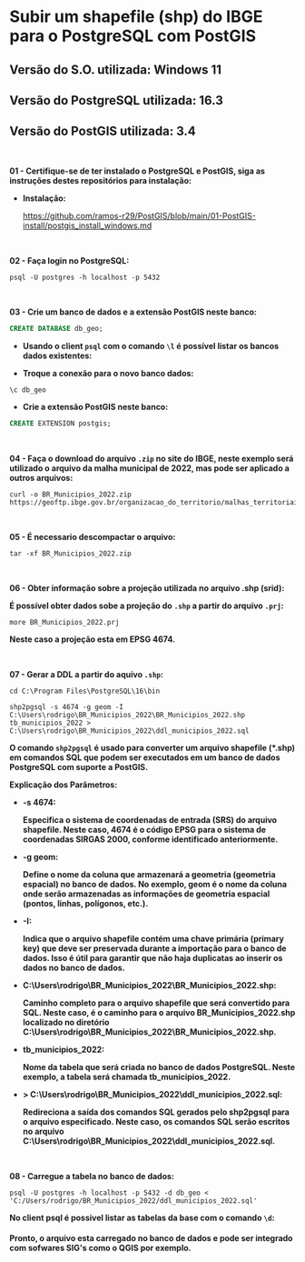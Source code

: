 <h1>Subir um shapefile (shp) do IBGE para o PostgreSQL com PostGIS</h1>
<h2>Versão do S.O. utilizada: Windows 11</h2>
<h2>Versão do PostgreSQL utilizada: 16.3</h2>
<h2>Versão do PostGIS utilizada: 3.4</h2>

<br>

**01 - Certifique-se de ter instalado o PostgreSQL e PostGIS,  siga as instruções destes repositórios para instalação:**

- **Instalação:**
  
  https://github.com/ramos-r29/PostGIS/blob/main/01-PostGIS-install/postgis_install_windows.md

<br>

**02 - Faça login no PostgreSQL:**
```shell
psql -U postgres -h localhost -p 5432
```

<br>

**03 - Crie um banco de dados e a extensão PostGIS neste banco:**
```sql
CREATE DATABASE db_geo;
```

- **Usando o client `psql` com o comando `\l` é possível listar os bancos dados existentes:**

- **Troque a conexão para o novo banco dados:**

```shell
\c db_geo
```
- **Crie a extensão PostGIS neste banco:**
  
```sql
CREATE EXTENSION postgis;
```
<br>



**04 - Faça o download do arquivo `.zip` no site do IBGE, neste exemplo será utilizado o arquivo da malha municipal de 2022, mas pode ser aplicado a outros arquivos:**

```shell
curl -o BR_Municipios_2022.zip https://geoftp.ibge.gov.br/organizacao_do_territorio/malhas_territoriais/malhas_municipais/municipio_2022/Brasil/BR/BR_Municipios_2022.zip
```

<br>

**05 - É necessario descompactar o arquivo:**

```shell
tar -xf BR_Municipios_2022.zip
```

<br>

**06 - Obter informação sobre a projeção utilizada no arquivo .shp (srid):**

**É possível obter dados sobe a projeção do `.shp` a partir do arquivo `.prj`:**

```shell
more BR_Municipios_2022.prj
```

**Neste caso a projeção esta em EPSG 4674.**

<br>

**07 - Gerar a DDL a partir do aquivo `.shp`:**

```shell
cd C:\Program Files\PostgreSQL\16\bin
```

```shell
shp2pgsql -s 4674 -g geom -I C:\Users\rodrigo\BR_Municipios_2022\BR_Municipios_2022.shp tb_municipios_2022 > C:\Users\rodrigo\BR_Municipios_2022\ddl_municipios_2022.sql
```

**O comando `shp2pgsql` é usado para converter um arquivo shapefile (*.shp) em comandos SQL que podem ser executados em um banco de dados PostgreSQL com suporte a PostGIS.**

**Explicação dos Parâmetros:**

- **-s 4674:**
  
  **Especifica o sistema de coordenadas de entrada (SRS) do arquivo shapefile. Neste caso, 4674 é o código EPSG para o sistema de coordenadas SIRGAS 2000, conforme identificado anteriormente.**


- **-g geom:**
    
  **Define o nome da coluna que armazenará a geometria (geometria espacial) no banco de dados. No exemplo, geom é o nome da coluna onde serão armazenadas as informações de geometria espacial (pontos, linhas, polígonos, etc.).**

- **-I:**
  
  **Indica que o arquivo shapefile contém uma chave primária (primary key) que deve ser preservada durante a importação para o banco de dados. Isso é útil para garantir que não haja duplicatas ao inserir os dados no banco de dados.**

- **C:\Users\rodrigo\BR_Municipios_2022\BR_Municipios_2022.shp:**
  
  **Caminho completo para o arquivo shapefile que será convertido para SQL. Neste caso, é o caminho para o arquivo BR_Municipios_2022.shp localizado no diretório C:\Users\rodrigo\BR_Municipios_2022\BR_Municipios_2022.shp.**

- **tb_municipios_2022:**
  
  **Nome da tabela que será criada no banco de dados PostgreSQL. Neste exemplo, a tabela será chamada tb_municipios_2022.**

- **> C:\Users\rodrigo\BR_Municipios_2022\ddl_municipios_2022.sql:**
  
  **Redireciona a saída dos comandos SQL gerados pelo shp2pgsql para o arquivo especificado. Neste caso, os comandos SQL serão escritos no arquivo C:\Users\rodrigo\BR_Municipios_2022\ddl_municipios_2022.sql.**

<br>

**08 - Carregue a tabela no banco de dados:**

```shell
psql -U postgres -h localhost -p 5432 -d db_geo < 'C:/Users/rodrigo/BR_Municipios_2022/ddl_municipios_2022.sql'
```


**No client psql é possivel listar as tabelas da base com o comando `\d`:**


#### Pronto, o arquivo esta carregado no banco de dados e pode ser integrado com sofwares SIG's como o QGIS por exemplo.
